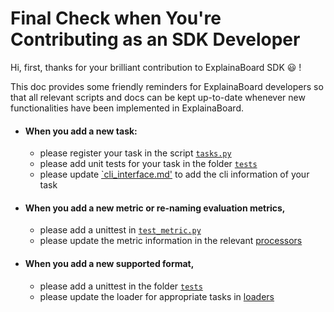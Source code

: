 # Final Check when You're Contributing as an SDK Developer


Hi, first, thanks for your brilliant contribution to ExplainaBoard SDK :smiley: !

This doc provides some friendly reminders for ExplainaBoard developers so that all relevant scripts and docs
can be kept up-to-date whenever new functionalities have been implemented in ExplainaBoard.



- #### When you add a new task:
    - please register your task in the script [`tasks.py`](https://github.com/neulab/ExplainaBoard/blob/main/explainaboard/tasks.py)
    - please add unit tests for your task in the folder [`tests`](https://github.com/neulab/ExplainaBoard/tree/main/explainaboard/tests)
    - please update [`cli_interface.md'](https://github.com/neulab/ExplainaBoard/blob/main/docs/cli_interface.md) to add the cli information of your task
- #### When you add a new metric or re-naming evaluation metrics,
    - please add a unittest in [`test_metric.py`](https://github.com/neulab/ExplainaBoard/blob/main/explainaboard/tests/test_metric.py)
    - please update the metric information in the relevant [processors](https://github.com/neulab/ExplainaBoard/blob/main/explainaboard/processors)
- #### When you add a new supported format,
    - please add a unittest in the folder [`tests`](https://github.com/neulab/ExplainaBoard/tree/main/explainaboard/tests)
    - please update the loader for appropriate tasks in [loaders](https://github.com/neulab/ExplainaBoard/blob/main/explainaboard/loaders)
